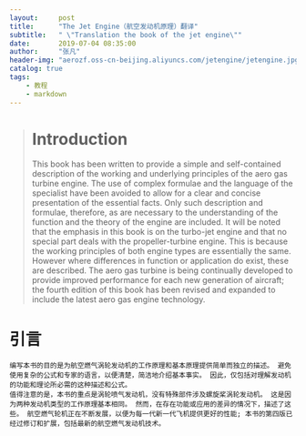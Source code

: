 ```yaml
---
layout:     post
title:      "The Jet Engine（航空发动机原理）翻译"
subtitle:   " \"Translation the book of the jet engine\""
date:       2019-07-04 08:35:00
author:     "张凡"
header-img: "aerozf.oss-cn-beijing.aliyuncs.com/jetengine/jetengine.jpg"
catalog: true
tags:
    - 教程
    - markdown
---
```


> # Introduction
> This book has been written to provide a simple and self-contained description of the working and underlying principles of the aero gas turbine engine. The use of complex formulae and the language of the specialist have been avoided to allow for a clear and concise presentation of the essential facts. Only such description and formulae, therefore, as are necessary to the understanding of the function and the theory of the engine are included.
It will be noted that the emphasis in this book is on the turbo-jet engine and that no special part deals with the propeller-turbine engine. This is because the working principles of both engine types are essentially the same. However where differences in function or application do exist, these are described. The aero gas turbine is being continually developed to provide improved performance for each new generation of aircraft; the fourth edition of this book has been revised and expanded to include the latest aero gas engine technology.

# 引言
    编写本书的目的是为航空燃气涡轮发动机的工作原理和基本原理提供简单而独立的描述。 避免使用复杂的公式和专家的语言，以便清楚，简洁地介绍基本事实。 因此，仅包括对理解发动机的功能和理论所必需的这种描述和公式。
    值得注意的是，本书的重点是涡轮喷气发动机，没有特殊部件涉及螺旋桨涡轮发动机。 这是因为两种发动机类型的工作原理基本相同。 然而，在存在功能或应用的差异的情况下，描述了这些。 航空燃气轮机正在不断发展，以便为每一代新一代飞机提供更好的性能; 本书的第四版已经过修订和扩展，包括最新的航空燃气发动机技术。


